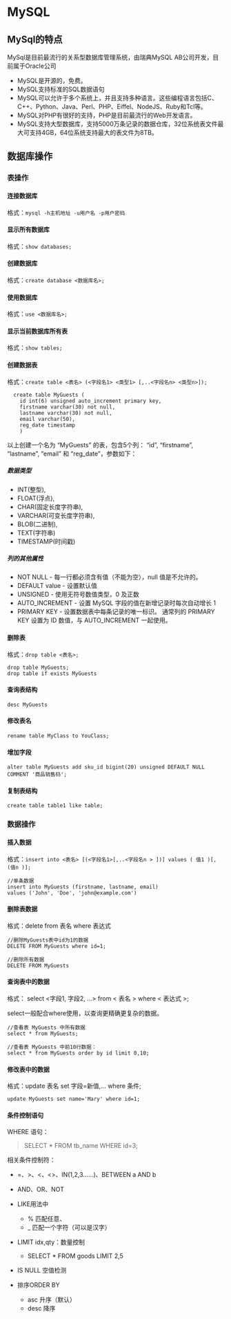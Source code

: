 # MySQL	

## MySql的特点

MySql是目前最流行的关系型数据库管理系统，由瑞典MySQL AB公司开发，目前属于Oracle公司 

- MySQL是开源的，免费。
- MySQL支持标准的SQL数据语句
- MySQL可以允许于多个系统上，并且支持多种语言。这些编程语言包括C、C++、Python、Java、Perl、PHP、Eiffel、NodeJS、Ruby和Tcl等。
- MySQL对PHP有很好的支持，PHP是目前最流行的Web开发语言。
- MySQL支持大型数据库，支持5000万条记录的数据仓库，32位系统表文件最大可支持4GB，64位系统支持最大的表文件为8TB。

## 数据库操作

### 表操作

#### 连接数据库

格式：`mysql -h主机地址 -u用户名 -p用户密码`

#### 显示所有数据库

格式：`show databases;`

#### 创建数据库

格式：`create database <数据库名>;`

#### 使用数据库

格式：`use <数据库名>;`

#### 显示当前数据库所有表

格式：`show tables;`

#### 创建数据表

格式：`create table <表名> (<字段名1> <类型1> [,..<字段名n> <类型n>]);`

```
  create table MyGuests (
    id int(6) unsigned auto_increment primary key, 
    firstname varchar(30) not null,
    lastname varchar(30) not null,
    email varchar(50),
    reg_date timestamp
    )
```

以上创建一个名为 “MyGuests” 的表，包含5个列： “id”, “firstname”, “lastname”, “email” 和 “reg_date”，参数如下： 

##### 数据类型

- INT(整型),
- FLOAT(浮点),
- CHAR(固定长度字符串),
- VARCHAR(可变长度字符串),
- BLOB(二进制),
- TEXT(字符串)
- TIMESTAMP(时间戳)

##### 列的其他属性

- NOT NULL - 每一行都必须含有值（不能为空），null 值是不允许的。
- DEFAULT value - 设置默认值
- UNSIGNED - 使用无符号数值类型，0 及正数
- AUTO_INCREMENT - 设置 MySQL 字段的值在新增记录时每次自动增长 1
- PRIMARY KEY - 设置数据表中每条记录的唯一标识。 通常列的 PRIMARY KEY 设置为 ID 数值，与 AUTO_INCREMENT 一起使用。

#### 删除表

 格式：`drop table <表名>;` 

```
drop table MyGuests;
drop table if exists MyGuests
```

#### 查询表结构

 `desc MyGuests` 

#### 修改表名

 `rename table MyClass to YouClass;` 

#### 增加字段

 `alter table MyGuests add sku_id bigint(20) unsigned DEFAULT NULL COMMENT '商品销售码';` 

#### 复制表结构

 `create table table1 like table;` 

### 数据操作

#### 插入数据

格式：`insert into <表名> [(<字段名1>[,..<字段名n > ])] values ( 值1 )[, (值n )];` 

```
//单条数据
insert into MyGuests (firstname, lastname, email)
values ('John', 'Doe', 'john@example.com')
```

#### 删除表数据

格式：delete from 表名 where 表达式 

```
//删除MyGuests表中id为1的数据
DELETE FROM MyGuests where id=1;

//删除所有数据
DELETE FROM MyGuests
```

#### 查询表中的数据

格式： select <字段1, 字段2, …> from < 表名 > where < 表达式 >; 

select一般配合where使用，以查询更精确更复杂的数据。 

```
//查看表 MyGuests 中所有数据
select * from MyGuests;

//查看表 MyGuests 中前10行数据：
select * from MyGuests order by id limit 0,10;
```

#### 修改表中的数据

格式：update 表名 set 字段=新值,… where 条件; 

```
update MyGuests set name='Mary' where id=1;
```

#### 条件控制语句 

WHERE 语句：

> SELECT * FROM tb_name WHERE id=3;

相关条件控制符：

- =、>、<、<>、IN(1,2,3......)、BETWEEN a AND b
- AND、OR、NOT
- LIKE用法中
  - % 匹配任意、
  - _ 匹配一个字符（可以是汉字）

- LIMIT idx,qty：数量控制
  - SELECT * FROM goods LIMIT 2,5

- IS NULL 空值检测
- 排序ORDER BY
  - asc 升序（默认）
  - desc 降序







